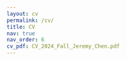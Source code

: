 ```yaml
---
layout: cv
permalink: /cv/
title: CV
nav: true
nav_order: 6
cv_pdf: CV_2024_Fall_Jeremy_Chen.pdf
---
```

